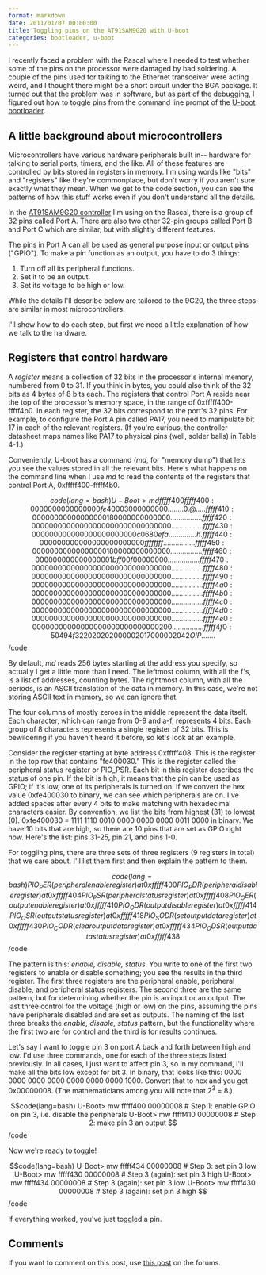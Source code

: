 ```yaml
---
format: markdown
date: 2011/01/07 00:00:00
title: Toggling pins on the AT91SAM9G20 with U-boot
categories: bootloader, u-boot
---
```

I recently faced a problem with the Rascal where I needed to test whether some of the pins on the processor were damaged by bad soldering. A couple of the pins used for talking to the Ethernet transceiver were acting weird, and I thought there might be a short circuit under the BGA package. It turned out that the problem was in software, but as part of the debugging, I figured out how to toggle pins from the command line prompt of the [U-boot bootloader][1].

## A little background about microcontrollers ##

Microcontrollers have various hardware peripherals built in-- hardware for talking to serial ports, timers, and the like. All of these features are controlled by bits stored in registers in memory. I'm using words like "bits" and "registers" like they're commonplace, but don't worry if you aren't sure exactly what they mean. When we get to the code section, you can see the patterns of how this stuff works even if you don't understand all the details.

In the [AT91SAM9G20 controller][2] I'm using on the Rascal, there is a group of 32 pins called Port A. There are also two other 32-pin groups called Port B and Port C which are similar, but with slightly different features.

The pins in Port A can all be used as general purpose input or output pins ("GPIO"). To make a pin function as an output, you have to do 3 things:

 1. Turn off all its peripheral functions.
 2. Set it to be an output.
 3. Set its voltage to be high or low.

While the details I'll describe below are tailored to the 9G20, the three steps are similar in most microcontrollers.

I'll show how to do each step, but first we need a little explanation of how we talk to the hardware.

## Registers that control hardware ##

A _register_ means a collection of 32 bits in the processor's internal memory, numbered from 0 to 31. If you think in bytes, you could also think of the 32 bits as 4 bytes of 8 bits each. The registers that control Port A reside near the top of the processor's memory space, in the range of 0xfffff400-fffff4b0. In each register, the 32 bits correspond to the port's 32 pins. For example, to configure the Port A pin called PA17, you need to manipulate bit 17 in each of the relevant registers. (If you're curious, the controller datasheet maps names like PA17 to physical pins (well, solder balls) in Table 4-1.)

Conveniently, U-boot has a command (_md_, for "memory dump") that lets you see the values stored in all the relevant bits. Here's what happens on the command line when I use _md_ to read the contents of the registers that control Port A, 0xfffff400-fffff4b0.

$$code(lang=bash)
U-Boot> md fffff400
fffff400: 00000000 00000000 fe400030 00000000    ........0.@.....
fffff410: 00000000 00000000 01800000 00000000    ................
fffff420: 00000000 00000000 00000000 00000000    ................
fffff430: 00000000 00000000 00000000 c0680efa    ..............h.
fffff440: 00000000 00000000 00000000 ffffffff    ................
fffff450: 00000000 00000000 01800000 00000000    ................
fffff460: 00000000 00000000 01bff00f 00000000    ................
fffff470: 00000000 00000000 00000000 00000000    ................
fffff480: 00000000 00000000 00000000 00000000    ................
fffff490: 00000000 00000000 00000000 00000000    ................
fffff4a0: 00000000 00000000 00000000 00000000    ................
fffff4b0: 00000000 00000000 00000000 00000000    ................
fffff4c0: 00000000 00000000 00000000 00000000    ................
fffff4d0: 00000000 00000000 00000000 00000000    ................
fffff4e0: 00000000 00000000 00000000 00000200    ................
fffff4f0: 50494f32 20202020 00002017 00000204    2OIP    . ......
$$/code

By default, _md_ reads 256 bytes starting at the address you specify, so actually I get a little more than I need. The leftmost column, with all the f's, is a list of addresses, counting bytes. The rightmost column, with all the periods, is an ASCII translation of the data in memory. In this case, we're not storing ASCII text in memory, so we can ignore that.

The four columns of mostly zeroes in the middle represent the data itself. Each character, which can range from 0-9 and a-f, represents 4 bits. Each group of 8 characters represents a single register of 32 bits. This is bewildering if you haven't heard it before, so let's look at an example.

Consider the register starting at byte address 0xfffff408. This is the register in the top row that contains "fe400030." This is the register called the peripheral status register or PIO_PSR. Each bit in this register describes the status of one pin. If the bit is high, it means that the pin can be used as GPIO; if it's low, one of its peripherals is turned on. If we convert the hex value 0xfe400030 to binary, we can see which peripherals are on. I've added spaces after every 4 bits to make matching with hexadecimal characters easier. By convention, we list the bits from highest (31) to lowest (0). 0xfe400030 = 1111 1110 0010 0000 0000 0000 0011 0000 in binary. We have 10 bits that are high, so there are 10 pins that are set as GPIO right now. Here's the list: pins 31-25, pin 21, and pins 1-0.

For toggling pins, there are three sets of three registers (9 registers in total) that we care about. I'll list them first and then explain the pattern to them.

$$code(lang=bash)
PIO_PER (peripheral enable register) at 0xfffff400
PIO_PDR (peripheral disable register) at 0xfffff404
PIO_PSR (peripheral status register) at 0xfffff408
PIO_OER (output enable register) at 0xfffff410
PIO_ODR (output disable register) at 0xfffff414
PIO_OSR (output status register) at 0xfffff418
PIO_SODR (set output data register) at 0xfffff430
PIO_CODR (clear output data register) at 0xfffff434
PIO_ODSR (output data status register) at 0xfffff438
$$/code

The pattern is this: _enable, disable, status_. You write to one of the first two registers to enable or disable something; you see the results in the third register.  The first three registers are the peripheral enable, peripheral disable, and peripheral status registers. The second three are the same pattern, but for determining whether the pin is an input or an output. The last three control for the voltage (high or low) on the pins, assuming the pins have peripherals disabled and are set as outputs. The naming of the last three breaks the _enable, disable, status_ pattern, but the functionality where the first two are for control and the third is for results continues.

Let's say I want to toggle pin 3 on port A back and forth between high and low. I'd use three commands, one for each of the three steps listed previously. In all cases, I just want to affect pin 3, so in my command, I'll make all the bits low except for bit 3. In binary, that looks like this: 0000 0000 0000 0000 0000 0000 0000 1000. Convert that to hex and you get 0x00000008. (The mathematicians among you will note that 2<sup>3</sup> = 8.)

$$code(lang=bash)
U-Boot> mw fffff400 00000008 # Step 1: enable GPIO on pin 3, i.e. disable the peripherals 
U-Boot> mw fffff410 00000008 # Step 2: make pin 3 an output
$$/code

Now we're ready to toggle!

$$code(lang=bash)
U-Boot> mw fffff434 00000008 # Step 3: set pin 3 low
U-Boot> mw fffff430 00000008 # Step 3 (again): set pin 3 high
U-Boot> mw fffff434 00000008 # Step 3 (again): set pin 3 low
U-Boot> mw fffff430 00000008 # Step 3 (again): set pin 3 high
$$/code

If everything worked, you've just toggled a pin.

## Comments ##
If you want to comment on this post, use [this post][3] on the forums.

[1]: http://en.wikipedia.org/wiki/Das_U-Boot
[2]: http://www.atmel.com/dyn/products/product_card.asp?part_id=4337
[3]: http://rascalmicro.com/forum/viewtopic.php?f=7&t=17